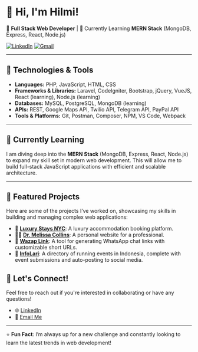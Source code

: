 # 👋 Hi, I'm Hilmi!

🚀 **Full Stack Web Developer** | 🌱 Currently Learning **MERN Stack** (MongoDB, Express, React, Node.js)

[![LinkedIn](https://img.shields.io/badge/-Hilmi_Hidayat-blue?style=flat-square&logo=Linkedin&logoColor=white&link=https://www.linkedin.com/in/hilmihidayat)](https://www.linkedin.com/in/hilmihidayat)
[![Gmail](https://img.shields.io/badge/-Contact_Me-red?style=flat-square&logo=Gmail&logoColor=white&link=mailto:hi@hilmihidayat.com)](mailto:hi@hilmihidayat.com)

---

## 🔧 Technologies & Tools
- **Languages:** PHP, JavaScript, HTML, CSS
- **Frameworks & Libraries:** Laravel, CodeIgniter, Bootstrap, jQuery, VueJS, React (learning), Node.js (learning)
- **Databases:** MySQL, PostgreSQL, MongoDB (learning)
- **APIs:** REST, Google Maps API, Twilio API, Telegram API, PayPal API
- **Tools & Platforms:** Git, Postman, Composer, NPM, VS Code, Webpack

---

## 🌱 Currently Learning
I am diving deep into the **MERN Stack** (MongoDB, Express, React, Node.js) to expand my skill set in modern web development. This will allow me to build full-stack JavaScript applications with efficient and scalable architecture.

---

## 🚀 Featured Projects
Here are some of the projects I’ve worked on, showcasing my skills in building and managing complex web applications:

- 🏨 **[Luxury Stays NYC](https://luxurystays.nyc)**: A luxury accommodation booking platform.
- 👩‍⚕️ **[Dr. Melissa Collins](https://drmelissacollins.com)**: A personal website for a professional.
- 🚀 **[Wazap Link](https://wazap.link)**: A tool for generating WhatsApp chat links with customizable short URLs.
- 🏃 **[InfoLari](https://infolari.com)**: A directory of running events in Indonesia, complete with event submissions and auto-posting to social media.

## 💬 Let's Connect!

Feel free to reach out if you're interested in collaborating or have any questions!

- 🌐 [LinkedIn](https://www.linkedin.com/in/hilmihidayat)
- 📧 [Email Me](mailto:hi@hilmihidayat.com)

---

⭐ **Fun Fact**: I’m always up for a new challenge and constantly looking to learn the latest trends in web development!

